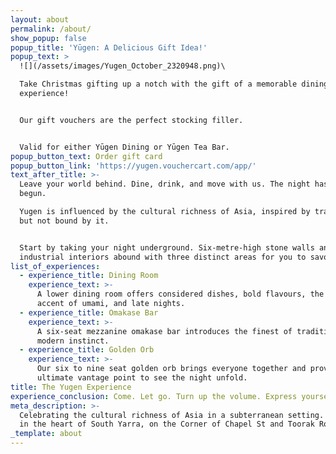 ```yaml
---
layout: about
permalink: /about/
show_popup: false
popup_title: 'Yūgen: A Delicious Gift Idea!'
popup_text: >
  ![](/assets/images/Yugen_October_2320948.png)\

  Take Christmas gifting up a notch with the gift of a memorable dining
  experience!


  Our gift vouchers are the perfect stocking filler.


  Valid for either Yūgen Dining or Yūgen Tea Bar.
popup_button_text: Order gift card
popup_button_link: 'https://yugen.vouchercart.com/app/'
text_after_title: >-
  Leave your world behind. Dine, drink, and move with us. The night has just
  begun.

  Yugen is influenced by the cultural richness of Asia, inspired by tradition,
  but not bound by it.


  Start by taking your night underground. Six-metre-high stone walls and refined
  industrial interiors abound with three distinct areas for you to savour:
list_of_experiences:
  - experience_title: Dining Room
    experience_text: >-
      A lower dining room offers considered dishes, bold flavours, the sizzling
      accent of umami, and late nights.
  - experience_title: Omakase Bar
    experience_text: >-
      A six-seat mezzanine omakase bar introduces the finest of tradition to
      modern instinct.
  - experience_title: Golden Orb
    experience_text: >-
      Our six to nine seat golden orb brings everyone together and provides the
      ultimate vantage point to see the night unfold.
title: The Yugen Experience
experience_conclusion: Come. Let go. Turn up the volume. Express yourself. See you underground.
meta_description: >-
  Celebrating the cultural richness of Asia in a subterranean setting. Located
  in the heart of South Yarra, on the Corner of Chapel St and Toorak Road.
_template: about
---
```







